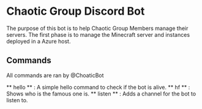 # Chaotic Group Discord Bot

The purpose of this bot is to help Chaotic Group Members manage their servers.
The first phase is to manage the Minecraft server and instances deployed in a Azure host.

## Commands

All commands are ran by @ChoaticBot <command> <arguments>

** hello ** : A simple hello command to check if the bot is alive.
** hf ** : Shows who is the famous one is.
** listen *<channel name>* ** : Adds a channel for the bot to listen to.
